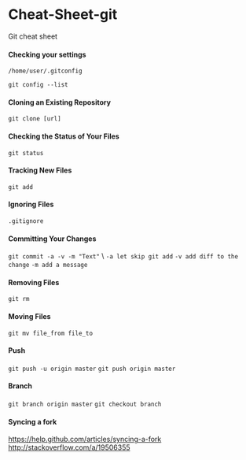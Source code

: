 # Cheat-Sheet-git
Git cheat sheet

#### Checking your settings

`/home/user/.gitconfig`

`git config --list`

#### Cloning an Existing Repository

`git clone [url]`

#### Checking the Status of Your Files

`git status`

#### Tracking New Files

`git add`

#### Ignoring Files

`.gitignore`

#### Committing Your Changes

`git commit -a -v -m "Text"` \\
`-a let skip git add`
`-v add diff to the change`
`-m add a message`

#### Removing Files

`git rm`

#### Moving Files

`git mv file_from file_to`

#### Push

`git push -u origin master`
`git push origin master`

#### Branch

`git branch origin master`
`git checkout branch`

#### Syncing a fork

https://help.github.com/articles/syncing-a-fork
http://stackoverflow.com/a/19506355










